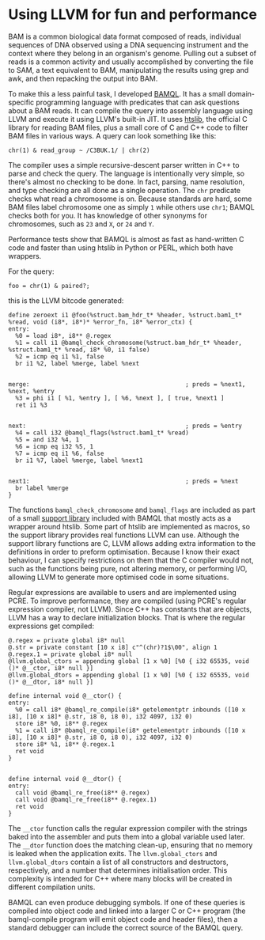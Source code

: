 # Using LLVM for fun and performance

BAM is a common biological data format composed of reads, individual sequences of DNA observed using a DNA sequencing instrument and the context where they belong in an organism's genome. Pulling out a subset of reads is a common activity and usually accomplished by converting the file to SAM, a text equivalent to BAM, manipulating the results using grep and awk, and then repacking the output into BAM.

To make this a less painful task, I developed [BAMQL](https://github.com/BoutrosLaboratory/bamql). It has a small domain-specific programming language with predicates that can ask questions about a BAM reads. It can compile the query into assembly language using LLVM and execute it using LLVM's built-in JIT. It uses [htslib](https://github.com/samtools/htslib), the official C library for reading BAM files, plus a small core of C and C++ code to filter BAM files in various ways. A query can look something like this:

```
chr(1) & read_group ~ /C3BUK.1/ | chr(2)
```

The compiler uses a simple recursive-descent parser written in C++ to parse and check the query. The language is intentionally very simple, so there's almost no checking to be done. In fact, parsing, name resolution, and type checking are all done as a single operation. The `chr` predicate checks what read a chromosome is on. Because standards are hard, some BAM files label chromosome one as simply `1` while others use `chr1`; BAMQL checks both for you. It has knowledge of other synonyms for chromosomes, such as `23` and `X`, or `24` and `Y`.

Performance tests show that BAMQL is almost as fast as hand-written C code and faster than using htslib in Python or PERL, which both have wrappers.

For the query:

```
foo = chr(1) & paired?;
```

this is the LLVM bitcode generated:

```
define zeroext i1 @foo(%struct.bam_hdr_t* %header, %struct.bam1_t* %read, void (i8*, i8*)* %error_fn, i8* %error_ctx) {
entry:
  %0 = load i8*, i8** @.regex
  %1 = call i1 @bamql_check_chromosome(%struct.bam_hdr_t* %header, %struct.bam1_t* %read, i8* %0, i1 false)
  %2 = icmp eq i1 %1, false
  br i1 %2, label %merge, label %next


merge:                                            ; preds = %next1, %next, %entry
  %3 = phi i1 [ %1, %entry ], [ %6, %next ], [ true, %next1 ]
  ret i1 %3


next:                                             ; preds = %entry
  %4 = call i32 @bamql_flags(%struct.bam1_t* %read)
  %5 = and i32 %4, 1
  %6 = icmp eq i32 %5, 1
  %7 = icmp eq i1 %6, false
  br i1 %7, label %merge, label %next1


next1:                                            ; preds = %next
  br label %merge
}
```

The functions `bamql_check_chromosome` and `bamql_flags` are included as part of a small [support library](https://github.com/BoutrosLaboratory/bamql/blob/master/runtime/runtime.c) included with BAMQL that mostly acts as a wrapper around htslib. Some part of htslib are implemented as macros, so the support library provides real functions LLVM can use. Although the support library functions are C, LLVM allows adding extra information to the definitions in order to preform optimisation. Because I know their exact behaviour, I can specify restrictions on them that the C compiler would not, such as the functions being pure, not altering memory, or performing I/O, allowing LLVM to generate more optimised code in some situations.

Regular expressions are available to users and are implemented using PCRE. To improve performance, they are compiled (using PCRE's regular expression compiler, not LLVM). Since C++ has constants that are objects, LLVM has a way to declare initialization blocks. That is where the regular expressions get compiled:

```
@.regex = private global i8* null
@.str = private constant [10 x i8] c"^(chr)?1$\00", align 1
@.regex.1 = private global i8* null
@llvm.global_ctors = appending global [1 x %0] [%0 { i32 65535, void ()* @__ctor, i8* null }]
@llvm.global_dtors = appending global [1 x %0] [%0 { i32 65535, void ()* @__dtor, i8* null }]

define internal void @__ctor() {
entry:
  %0 = call i8* @bamql_re_compile(i8* getelementptr inbounds ([10 x i8], [10 x i8]* @.str, i8 0, i8 0), i32 4097, i32 0)
  store i8* %0, i8** @.regex
  %1 = call i8* @bamql_re_compile(i8* getelementptr inbounds ([10 x i8], [10 x i8]* @.str, i8 0, i8 0), i32 4097, i32 0)
  store i8* %1, i8** @.regex.1
  ret void
}


define internal void @__dtor() {
entry:
  call void @bamql_re_free(i8** @.regex)
  call void @bamql_re_free(i8** @.regex.1)
  ret void
}
```

The `__ctor` function calls the regular expression compiler with the strings baked into the assembler and puts them into a global variable used later. The `__dtor` function does the matching clean-up, ensuring that no memory is leaked when the application exits. The `llvm.global_ctors` and `llvm.global_dtors` contain a list of all constructors and destructors, respectively, and a number that determines initialisation order. This complexity is intended for C++ where many blocks will be created in different compilation units.

BAMQL can even produce debugging symbols. If one of these queries is compiled into object code and linked into a larger C or C++ program (the bamql-compile program will emit object code and header files), then a standard debugger can include the correct source of the BAMQL query.
